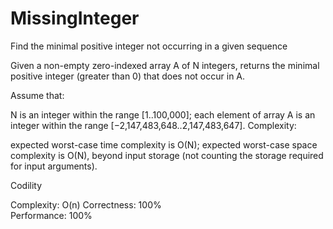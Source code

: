 # MissingInteger
Find the minimal positive integer not occurring in a given sequence

Given a non-empty zero-indexed array A of N integers, returns the minimal positive integer (greater than 0) that does not occur in A.

Assume that:

N is an integer within the range [1..100,000];
each element of array A is an integer within the range [−2,147,483,648..2,147,483,647].
Complexity:

expected worst-case time complexity is O(N);
expected worst-case space complexity is O(N), beyond input storage (not counting the storage required for input arguments).

Codility

Complexity: O(n)
Correctness: 100%	
Performance: 100%	
